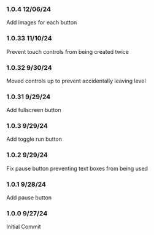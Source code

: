 ### 1.0.4 12/06/24
Add images for each button
### 1.0.33 11/10/24
Prevent touch controls from being created twice
### 1.0.32 9/30/24
Moved controls up to prevent accidentally leaving level
### 1.0.31 9/29/24
Add fullscreen button
### 1.0.3 9/29/24
Add toggle run button
### 1.0.2 9/29/24
Fix pause button preventing text boxes from being used
### 1.0.1 9/28/24
Add pause button
### 1.0.0 9/27/24
Initial Commit